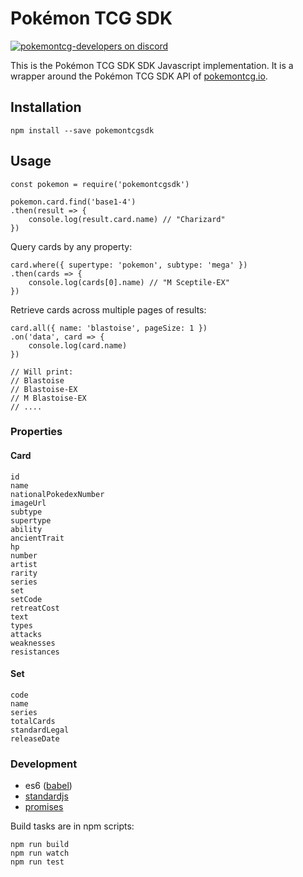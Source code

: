 # Pokémon TCG SDK

[![pokemontcg-developers on discord](https://img.shields.io/badge/discord-pokemontcg--developers-738bd7.svg)](https://discord.gg/dpsTCvg)

This is the Pokémon TCG SDK SDK Javascript implementation. It is a wrapper around the Pokémon TCG SDK API of [pokemontcg.io](http://pokemontcg.io/).

## Installation

    npm install --save pokemontcgsdk

## Usage

    const pokemon = require('pokemontcgsdk')

    pokemon.card.find('base1-4')
    .then(result => {
        console.log(result.card.name) // "Charizard"
    })

Query cards by any property:

    card.where({ supertype: 'pokemon', subtype: 'mega' })
    .then(cards => {
        console.log(cards[0].name) // "M Sceptile-EX"
    })

Retrieve cards across multiple pages of results:

    card.all({ name: 'blastoise', pageSize: 1 })
    .on('data', card => {
        console.log(card.name)
    })

    // Will print:
    // Blastoise
    // Blastoise-EX
    // M Blastoise-EX
    // ....

### Properties

#### Card

    id
    name
    nationalPokedexNumber
    imageUrl
    subtype
    supertype
    ability
    ancientTrait
    hp
    number
    artist
    rarity
    series
    set
    setCode
    retreatCost
    text
    types
    attacks
    weaknesses
    resistances

#### Set

    code
    name
    series
    totalCards
    standardLegal
    releaseDate

### Development

- es6 ([babel](https://babeljs.io))
- [standardjs](http://standardjs.com)
- [promises](https://www.promisejs.org)

Build tasks are in npm scripts:

    npm run build
    npm run watch
    npm run test
